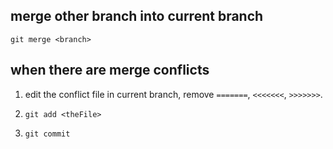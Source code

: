 ## merge other branch into current branch

```
git merge <branch>
```

## when there are merge conflicts

1. edit the conflict file in current branch, remove `=======`, `<<<<<<<`, `>>>>>>>`.

2. `git add <theFile>`

3. `git commit`